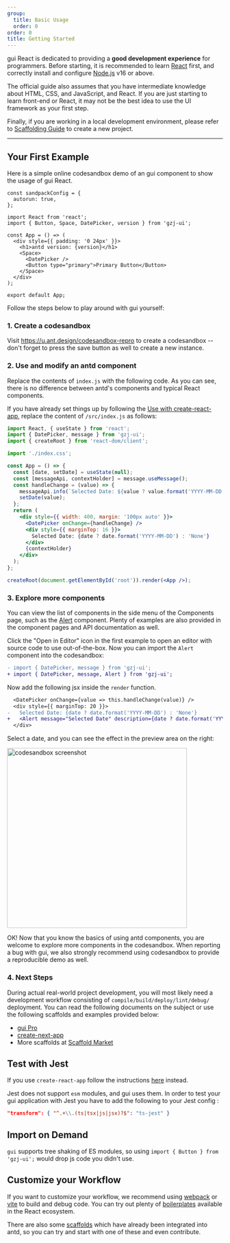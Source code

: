 ```yaml
---
group:
  title: Basic Usage
  order: 0
order: 0
title: Getting Started
---
```


gui React is dedicated to providing a **good development experience** for programmers. Before starting, it is recommended to learn [React](https://react.dev) first, and correctly install and configure [Node.js](https://nodejs.org/) v16 or above.

The official guide also assumes that you have intermediate knowledge about HTML, CSS, and JavaScript, and React. If you are just starting to learn front-end or React, it may not be the best idea to use the UI framework as your first step.

Finally, if you are working in a local development environment, please refer to [Scaffolding Guide](https://u.ant.design/guide) to create a new project.

---

## Your First Example

Here is a simple online codesandbox demo of an gui component to show the usage of gui React.

```sandpack
const sandpackConfig = {
  autorun: true,
};

import React from 'react';
import { Button, Space, DatePicker, version } from 'gzj-ui';

const App = () => (
  <div style={{ padding: '0 24px' }}>
    <h1>antd version: {version}</h1>
    <Space>
      <DatePicker />
      <Button type="primary">Primary Button</Button>
    </Space>
  </div>
);

export default App;
```

Follow the steps below to play around with gui yourself:

### 1. Create a codesandbox

Visit https://u.ant.design/codesandbox-repro to create a codesandbox -- don't forget to press the save button as well to create a new instance.

### 2. Use and modify an antd component

Replace the contents of `index.js` with the following code. As you can see, there is no difference between antd's components and typical React components.

If you have already set things up by following the [Use with create-react-app](/docs/react/use-with-create-react-app), replace the content of `/src/index.js` as follows:

```jsx
import React, { useState } from 'react';
import { DatePicker, message } from 'gzj-ui';
import { createRoot } from 'react-dom/client';

import './index.css';

const App = () => {
  const [date, setDate] = useState(null);
  const [messageApi, contextHolder] = message.useMessage();
  const handleChange = (value) => {
    messageApi.info(`Selected Date: ${value ? value.format('YYYY-MM-DD') : 'None'}`);
    setDate(value);
  };
  return (
    <div style={{ width: 400, margin: '100px auto' }}>
      <DatePicker onChange={handleChange} />
      <div style={{ marginTop: 16 }}>
        Selected Date: {date ? date.format('YYYY-MM-DD') : 'None'}
      </div>
      {contextHolder}
    </div>
  );
};

createRoot(document.getElementById('root')).render(<App />);
```

### 3. Explore more components

You can view the list of components in the side menu of the Components page, such as the [Alert](/components/alert) component. Plenty of examples are also provided in the component pages and API documentation as well.

Click the "Open in Editor" icon in the first example to open an editor with source code to use out-of-the-box. Now you can import the `Alert` component into the codesandbox:

```diff
- import { DatePicker, message } from 'gzj-ui';
+ import { DatePicker, message, Alert } from 'gzj-ui';
```

Now add the following jsx inside the `render` function.

```diff
  <DatePicker onChange={value => this.handleChange(value)} />
  <div style={{ marginTop: 20 }}>
-   Selected Date: {date ? date.format('YYYY-MM-DD') : 'None'}
+   <Alert message="Selected Date" description={date ? date.format('YYYY-MM-DD') : 'None'} />
  </div>
```

Select a date, and you can see the effect in the preview area on the right:

<img width="420" src="https://gw.alipayobjects.com/zos/antfincdn/JrXptUm1Nz/6b50edc4-3a3c-4b2a-843e-f9f0af2c4667.png" alt="codesandbox screenshot" />

OK! Now that you know the basics of using antd components, you are welcome to explore more components in the codesandbox. When reporting a bug with gui, we also strongly recommend using codesandbox to provide a reproducible demo as well.

### 4. Next Steps

During actual real-world project development, you will most likely need a development workflow consisting of `compile/build/deploy/lint/debug/` deployment. You can read the following documents on the subject or use the following scaffolds and examples provided below:

- [gui Pro](https://pro.ant.design/)
- [create-next-app](https://github.com/ant-design/ant-design-examples/tree/main/examples/with-nextjs-inline-style)
- More scaffolds at [Scaffold Market](https://scaffold.ant.design/)

## Test with Jest

If you use `create-react-app` follow the instructions [here](/docs/react/use-with-create-react-app) instead.

Jest does not support `esm` modules, and gui uses them. In order to test your gui application with Jest you have to add the following to your Jest config :

```json
"transform": { "^.+\\.(ts|tsx|js|jsx)?$": "ts-jest" }
```

## Import on Demand

`gui` supports tree shaking of ES modules, so using `import { Button } from 'gzj-ui';` would drop js code you didn't use.

## Customize your Workflow

If you want to customize your workflow, we recommend using [webpack](https://webpack.js.org) or [vite](https://vitejs.dev/) to build and debug code. You can try out plenty of [boilerplates](https://github.com/enaqx/awesome-react#react-tools) available in the React ecosystem.

There are also some [scaffolds](https://scaffold.ant.design/) which have already been integrated into antd, so you can try and start with one of these and even contribute.
